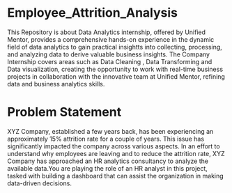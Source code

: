 # Employee_Attrition_Analysis
This Repository is about Data Analytics internship, offered by Unified Mentor, provides a comprehensive hands-on experience in the dynamic field of data analytics to gain practical insightts 
into collecting, processing, and analyzing data to derive valuable business insights. The Company Internship covers areas such as Data Cleaning , Data Transforming and Data visualization, 
creating the opportunity to work with real-time business projects in collaboration with the innovative team at Unified Mentor, refining data and business analytics skills.
<br>
<h1>Problem Statement</h1>
 XYZ Company, established a few years back, has been experiencing an approximately 15% attrition rate for a couple of years. 
This issue has significantly impacted the company across various aspects. In an effort to understand why employees are leaving and to reduce the attrition rate,
 XYZ Company has approached an HR analytics consultancy to analyze the available data.You are playing the role of an HR analyst in this project, 
tasked with building a dashboard that can assist the organization in making data-driven decisions.
